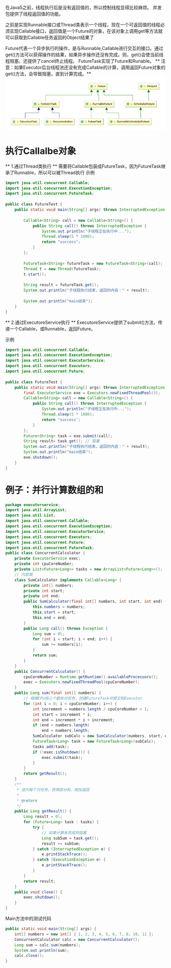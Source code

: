 在Java5之前，线程执行后是没有返回值的，所以控制线程显得比较麻烦。
并发包提供了线程返回值的功能。

之前是实现Runnable接口或Thread类表示一个线程，现在一个可返回值的线程必须实现Callable接口，返回值是一个Future的对象，在该对象上调用get等方法就可以获取到Callable任务返回的Object结果了

Future<V>代表一个异步执行的操作，是与Runnable,Callable进行交互的接口。通过get()方法可以获得操作的结果，如果异步操作还没有完成，则，get()会使当前线程阻塞。还提供了cancel终止线程。
FutureTask<V>实现了Future<V>和Runable<V>。
** 注意：如果Executor后台线程池还没有完成Callable的计算，调用返回Future对象的get()方法，会导致阻塞，直到计算完成。**
![](/chapter4/471.png)





# 执行Callalbe对象

** 1.通过Thread类执行 **
需要将Callable包装成FutureTask，因为FutureTask继承了Runnable，所以可以被Thread执行
示例
```java
import java.util.concurrent.Callable;
import java.util.concurrent.ExecutionException;
import java.util.concurrent.FutureTask;

public class FutureTest {
	public static void main(String[] args) throws InterruptedException, ExecutionException {

		Callable<String> call = new Callable<String>() {
			public String call() throws InterruptedException {
				System.out.println("子线程正在执行中...");
				Thread.sleep(5 * 1000);
				return "success";
			}
		};

		FutureTask<String> futureTask = new FutureTask<String>(call);
		Thread t = new Thread(futureTask);
		t.start();

		String result = futureTask.get();
		System.out.println("子线程执行结束，返回的内容：" + result);
		
		System.out.println("main结束");
	}
}
```

** 2.通过ExecutoreService执行 **
ExecutoreService提供了submit()方法，传递一个Callable，或Runnable，返回Future。

示例
```java
import java.util.concurrent.Callable;
import java.util.concurrent.ExecutionException;
import java.util.concurrent.ExecutorService;
import java.util.concurrent.Executors;
import java.util.concurrent.Future;

public class FutureTest {
	public static void main(String[] args) throws InterruptedException, ExecutionException {
		final ExecutorService exe = Executors.newFixedThreadPool(3);
		Callable<String> call = new Callable<String>() {
			public String call() throws InterruptedException {
				System.out.println("子线程正在执行中...");
				Thread.sleep(5 * 1000);
				return "success";
			}
		};
		Future<String> task = exe.submit(call);
		String result= task.get(); // 阻塞
		System.out.println("子线程执行结束，返回的内容：" + result);
		System.out.println("main结束");
		exe.shutdown();
	}
}
```


# 例子：并行计算数组的和
```java
package executorservice;
import java.util.ArrayList;
import java.util.List;
import java.util.concurrent.Callable;
import java.util.concurrent.ExecutionException;
import java.util.concurrent.ExecutorService;
import java.util.concurrent.Executors;
import java.util.concurrent.Future;
import java.util.concurrent.FutureTask;
public class ConcurrentCalculator {
	private ExecutorService exec;
	private int cpuCoreNumber;
	private List<Future<Long>> tasks = new ArrayList<Future<Long>>();
	// 内部类
	class SumCalculator implements Callable<Long> {
		private int[] numbers;
		private int start;
		private int end;
		public SumCalculator(final int[] numbers, int start, int end) {
			this.numbers = numbers;
			this.start = start;
			this.end = end;
		}
		public Long call() throws Exception {
			Long sum = 0l;
			for (int i = start; i < end; i++) {
				sum += numbers[i];
			}
			return sum;
		}
	}
	public ConcurrentCalculator() {
		cpuCoreNumber = Runtime.getRuntime().availableProcessors();
		exec = Executors.newFixedThreadPool(cpuCoreNumber);
	}
	public Long sum(final int[] numbers) {
		// 根据CPU核心个数拆分任务，创建FutureTask并提交到Executor
		for (int i = 0; i < cpuCoreNumber; i++) {
			int increment = numbers.length / cpuCoreNumber + 1;
			int start = increment * i;
			int end = increment * i + increment;
			if (end > numbers.length)
				end = numbers.length;
			SumCalculator subCalc = new SumCalculator(numbers, start, end);
			FutureTask<Long> task = new FutureTask<Long>(subCalc);
			tasks.add(task);
			if (!exec.isShutdown()) {
				exec.submit(task);
			}
		}
		return getResult();
	}
	/**
	 * 迭代每个只任务，获得部分和，相加返回
	 * 
	 * @return
	 */
	public Long getResult() {
		Long result = 0l;
		for (Future<Long> task : tasks) {
			try {
				// 如果计算未完成则阻塞
				Long subSum = task.get();
				result += subSum;
			} catch (InterruptedException e) {
				e.printStackTrace();
			} catch (ExecutionException e) {
				e.printStackTrace();
			}
		}
		return result;
	}
	public void close() {
		exec.shutdown();
	}
}
```
Main方法中的测试代码
```java
public static void main(String[] args) {
	int[] numbers = new int[] { 1, 2, 3, 4, 5, 6, 7, 8, 10, 11 };
	ConcurrentCalculator calc = new ConcurrentCalculator();
	Long sum = calc.sum(numbers);
	System.out.println(sum);
	calc.close();
}
```


